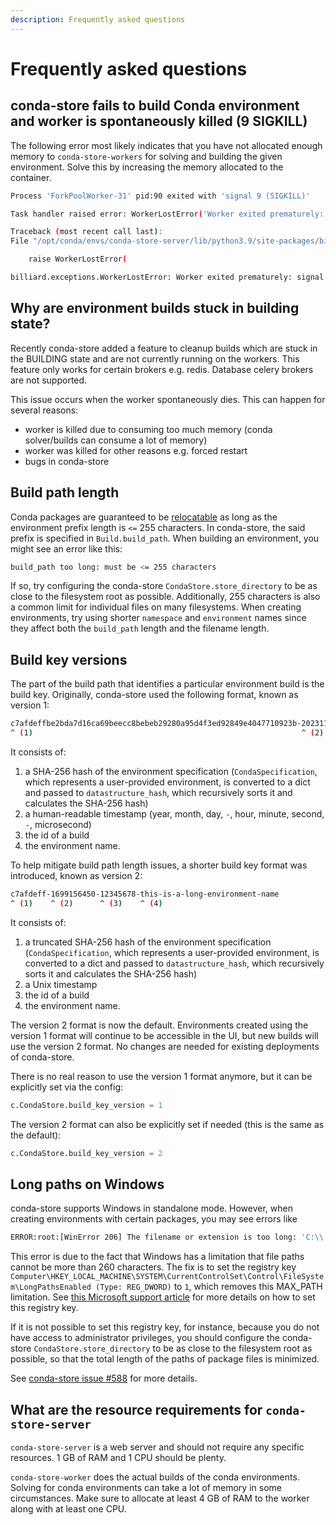 ```yaml
---
description: Frequently asked questions
---
```


# Frequently asked questions

## conda-store fails to build Conda environment and worker is spontaneously killed (9 SIGKILL)

The following error most likely indicates that you have not allocated
enough memory to `conda-store-workers` for solving and building the
given environment. Solve this by increasing the memory allocated to
the container.

```bash
Process 'ForkPoolWorker-31' pid:90 exited with 'signal 9 (SIGKILL)'

Task handler raised error: WorkerLostError('Worker exited prematurely: signal 9 (SIGKILL) Job: 348.')

Traceback (most recent call last):
File "/opt/conda/envs/conda-store-server/lib/python3.9/site-packages/billiard/pool.py", line 1265, in mark_as_worker_lost

    raise WorkerLostError(

billiard.exceptions.WorkerLostError: Worker exited prematurely: signal 9 (SIGKILL) Job: 348.
```

## Why are environment builds stuck in building state?

Recently conda-store added a feature to cleanup builds which are stuck
in the BUILDING state and are not currently running on the
workers. This feature only works for certain brokers
e.g. redis. Database celery brokers are not supported.

This issue occurs when the worker spontaneously dies. This can happen
for several reasons:

- worker is killed due to consuming too much memory (conda solver/builds can consume a lot of memory)
- worker was killed for other reasons e.g. forced restart
- bugs in conda-store

## Build path length

Conda packages are guaranteed to be [relocatable] as long as the environment
prefix length is `<=` 255 characters. In conda-store, the said prefix is specified
in `Build.build_path`. When building an environment, you might see an error like
this:

```bash
build_path too long: must be <= 255 characters
```

If so, try configuring the conda-store `CondaStore.store_directory` to be as
close to the filesystem root as possible. Additionally, 255 characters is also a
common limit for individual files on many filesystems. When creating
environments, try using shorter `namespace` and `environment` names since they
affect both the `build_path` length and the filename length.

[relocatable]: https://docs.conda.io/projects/conda-build/en/latest/resources/make-relocatable.html

## Build key versions

The part of the build path that identifies a particular environment build is the
build key. Originally, conda-store used the following format, known as version
1:

```bash
c7afdeffbe2bda7d16ca69beecc8bebeb29280a95d4f3ed92849e4047710923b-20231105-035410-510258-12345678-this-is-a-long-environment-name
^ (1)                                                            ^ (2)                  ^ (3)    ^ (4)
```

It consists of:
1. a SHA-256 hash of the environment specification
   (`CondaSpecification`, which represents a user-provided environment, is
   converted to a dict and passed to `datastructure_hash`, which recursively sorts
   it and calculates the SHA-256 hash)
2. a human-readable timestamp (year, month, day, `-`, hour, minute, second, `-`, microsecond)
3. the id of a build
4. the environment name.

To help mitigate build path length issues, a shorter build key format was
introduced, known as version 2:

```bash
c7afdeff-1699156450-12345678-this-is-a-long-environment-name
^ (1)    ^ (2)      ^ (3)    ^ (4)
```

It consists of:
1. a truncated SHA-256 hash of the environment specification
   (`CondaSpecification`, which represents a user-provided environment, is
   converted to a dict and passed to `datastructure_hash`, which recursively sorts
   it and calculates the SHA-256 hash)
2. a Unix timestamp
3. the id of a build
4. the environment name.

The version 2 format is now the default. Environments created using the version
1 format will continue to be accessible in the UI, but new builds will use the
version 2 format. No changes are needed for existing deployments of conda-store.

There is no real reason to use the version 1 format anymore, but it can be
explicitly set via the config:

```python
c.CondaStore.build_key_version = 1
```

The version 2 format can also be explicitly set if needed (this is the same as
the default):

```python
c.CondaStore.build_key_version = 2
```

## Long paths on Windows

conda-store supports Windows in standalone mode. However, when creating
environments with certain packages, you may see errors like

```bash
ERROR:root:[WinError 206] The filename or extension is too long: 'C:\\...'
```

This error is due to the fact that Windows has a limitation that file paths
cannot be more than 260 characters. The fix is to set the registry key
`Computer\HKEY_LOCAL_MACHINE\SYSTEM\CurrentControlSet\Control\FileSystem\LongPathsEnabled
(Type: REG_DWORD)` to `1`, which removes this MAX_PATH limitation. See [this
Microsoft support
article](https://learn.microsoft.com/en-us/windows/win32/fileio/maximum-file-path-limitation)
for more details on how to set this registry key.

If it is not possible to set this registry key, for instance, because you do
not have access to administrator privileges, you should configure the
conda-store `CondaStore.store_directory` to be as close to the filesystem root
as possible, so that the total length of the paths of package files is
minimized.

See [conda-store issue
#588](https://github.com/conda-incubator/conda-store/issues/588) for more
details.

## What are the resource requirements for `conda-store-server`

`conda-store-server` is a web server and should not require any specific resources.
1 GB of RAM and 1 CPU should be plenty.

`conda-store-worker` does the actual builds of the conda environments.
Solving for conda environments can take a lot of memory in some circumstances.
Make sure to allocate at least 4 GB of RAM to the worker along with at least one CPU.
